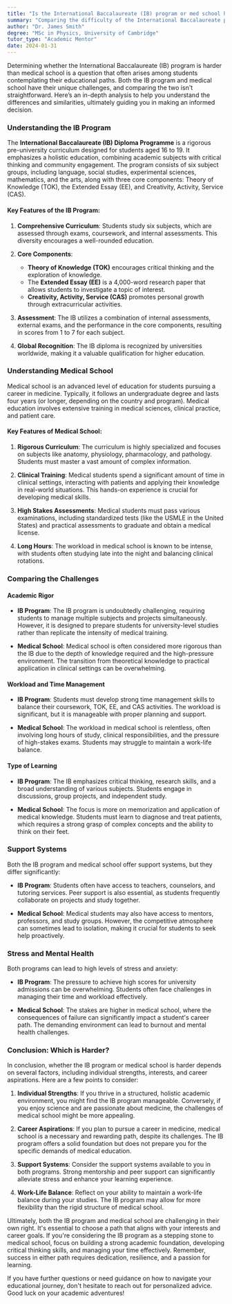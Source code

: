 ```yaml
---
title: "Is the International Baccalaureate (IB) program or med school harder?"
summary: "Comparing the difficulty of the International Baccalaureate program and medical school reveals unique challenges for each, making a direct comparison complex."
author: "Dr. James Smith"
degree: "MSc in Physics, University of Cambridge"
tutor_type: "Academic Mentor"
date: 2024-01-31
---
```


Determining whether the International Baccalaureate (IB) program is harder than medical school is a question that often arises among students contemplating their educational paths. Both the IB program and medical school have their unique challenges, and comparing the two isn't straightforward. Here’s an in-depth analysis to help you understand the differences and similarities, ultimately guiding you in making an informed decision.

### Understanding the IB Program

The **International Baccalaureate (IB) Diploma Programme** is a rigorous pre-university curriculum designed for students aged 16 to 19. It emphasizes a holistic education, combining academic subjects with critical thinking and community engagement. The program consists of six subject groups, including language, social studies, experimental sciences, mathematics, and the arts, along with three core components: Theory of Knowledge (TOK), the Extended Essay (EE), and Creativity, Activity, Service (CAS).

#### Key Features of the IB Program:

1. **Comprehensive Curriculum**: Students study six subjects, which are assessed through exams, coursework, and internal assessments. This diversity encourages a well-rounded education.

2. **Core Components**: 
   - **Theory of Knowledge (TOK)** encourages critical thinking and the exploration of knowledge.
   - The **Extended Essay (EE)** is a 4,000-word research paper that allows students to investigate a topic of interest.
   - **Creativity, Activity, Service (CAS)** promotes personal growth through extracurricular activities.

3. **Assessment**: The IB utilizes a combination of internal assessments, external exams, and the performance in the core components, resulting in scores from 1 to 7 for each subject.

4. **Global Recognition**: The IB diploma is recognized by universities worldwide, making it a valuable qualification for higher education.

### Understanding Medical School

Medical school is an advanced level of education for students pursuing a career in medicine. Typically, it follows an undergraduate degree and lasts four years (or longer, depending on the country and program). Medical education involves extensive training in medical sciences, clinical practice, and patient care.

#### Key Features of Medical School:

1. **Rigorous Curriculum**: The curriculum is highly specialized and focuses on subjects like anatomy, physiology, pharmacology, and pathology. Students must master a vast amount of complex information.

2. **Clinical Training**: Medical students spend a significant amount of time in clinical settings, interacting with patients and applying their knowledge in real-world situations. This hands-on experience is crucial for developing medical skills.

3. **High Stakes Assessments**: Medical students must pass various examinations, including standardized tests (like the USMLE in the United States) and practical assessments to graduate and obtain a medical license.

4. **Long Hours**: The workload in medical school is known to be intense, with students often studying late into the night and balancing clinical rotations.

### Comparing the Challenges

#### Academic Rigor

- **IB Program**: The IB program is undoubtedly challenging, requiring students to manage multiple subjects and projects simultaneously. However, it is designed to prepare students for university-level studies rather than replicate the intensity of medical training.

- **Medical School**: Medical school is often considered more rigorous than the IB due to the depth of knowledge required and the high-pressure environment. The transition from theoretical knowledge to practical application in clinical settings can be overwhelming.

#### Workload and Time Management

- **IB Program**: Students must develop strong time management skills to balance their coursework, TOK, EE, and CAS activities. The workload is significant, but it is manageable with proper planning and support.

- **Medical School**: The workload in medical school is relentless, often involving long hours of study, clinical responsibilities, and the pressure of high-stakes exams. Students may struggle to maintain a work-life balance.

#### Type of Learning

- **IB Program**: The IB emphasizes critical thinking, research skills, and a broad understanding of various subjects. Students engage in discussions, group projects, and independent study.

- **Medical School**: The focus is more on memorization and application of medical knowledge. Students must learn to diagnose and treat patients, which requires a strong grasp of complex concepts and the ability to think on their feet.

### Support Systems

Both the IB program and medical school offer support systems, but they differ significantly:

- **IB Program**: Students often have access to teachers, counselors, and tutoring services. Peer support is also essential, as students frequently collaborate on projects and study together.

- **Medical School**: Medical students may also have access to mentors, professors, and study groups. However, the competitive atmosphere can sometimes lead to isolation, making it crucial for students to seek help proactively.

### Stress and Mental Health

Both programs can lead to high levels of stress and anxiety:

- **IB Program**: The pressure to achieve high scores for university admissions can be overwhelming. Students often face challenges in managing their time and workload effectively.

- **Medical School**: The stakes are higher in medical school, where the consequences of failure can significantly impact a student's career path. The demanding environment can lead to burnout and mental health challenges.

### Conclusion: Which is Harder?

In conclusion, whether the IB program or medical school is harder depends on several factors, including individual strengths, interests, and career aspirations. Here are a few points to consider:

1. **Individual Strengths**: If you thrive in a structured, holistic academic environment, you might find the IB program manageable. Conversely, if you enjoy science and are passionate about medicine, the challenges of medical school might be more appealing.

2. **Career Aspirations**: If you plan to pursue a career in medicine, medical school is a necessary and rewarding path, despite its challenges. The IB program offers a solid foundation but does not prepare you for the specific demands of medical education.

3. **Support Systems**: Consider the support systems available to you in both programs. Strong mentorship and peer support can significantly alleviate stress and enhance your learning experience.

4. **Work-Life Balance**: Reflect on your ability to maintain a work-life balance during your studies. The IB program may allow for more flexibility than the rigid structure of medical school.

Ultimately, both the IB program and medical school are challenging in their own right. It's essential to choose a path that aligns with your interests and career goals. If you're considering the IB program as a stepping stone to medical school, focus on building a strong academic foundation, developing critical thinking skills, and managing your time effectively. Remember, success in either path requires dedication, resilience, and a passion for learning.

If you have further questions or need guidance on how to navigate your educational journey, don't hesitate to reach out for personalized advice. Good luck on your academic adventures!
    